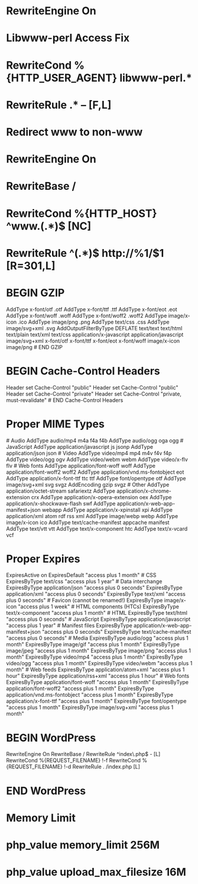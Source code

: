 # RewriteEngine On

# Libwww-perl Access Fix
# RewriteCond %{HTTP_USER_AGENT} libwww-perl.*
# RewriteRule .* – [F,L]

# Redirect www to non-www
# RewriteEngine On
# RewriteBase /
# RewriteCond %{HTTP_HOST} ^www\.(.*)$ [NC]
# RewriteRule ^(.*)$ http://%1/$1 [R=301,L]

# BEGIN GZIP
<ifmodule mod_deflate.c>
  AddType x-font/otf .otf
  AddType x-font/ttf .ttf
  AddType x-font/eot .eot
  AddType x-font/woff .woff
  AddType x-font/woff2 .woff2
  AddType image/x-icon .ico
  AddType image/png .png
  AddType text/css .css
  AddType image/svg+xml .svg
  AddOutputFilterByType DEFLATE text/text text/html text/plain text/xml text/css application/x-javascript application/javascript image/svg+xml x-font/otf x-font/ttf x-font/eot x-font/woff image/x-icon image/png
</ifmodule>
# END GZIP

# BEGIN Cache-Control Headers
<ifModule mod_headers.c>
    <filesMatch "\.(ico|jpe?g|png|gif|swf)$">
        Header set Cache-Control "public"
    </filesMatch>
    <filesMatch "\.(css)$">
        Header set Cache-Control "public"
    </filesMatch>
    <filesMatch "\.(js)$">
        Header set Cache-Control "private"
    </filesMatch>
    <filesMatch "\.(x?html?|php)$">
        Header set Cache-Control "private, must-revalidate"
    </filesMatch>
</ifModule>
# END Cache-Control Headers

# Proper MIME Types
<IfModule mod_mime.c>
  # Audio
    AddType audio/mp4                                   m4a f4a f4b
    AddType audio/ogg                                   oga ogg
  # JavaScript
    AddType application/javascript                      js jsonp
    AddType application/json                            json
  # Video
    AddType video/mp4                                   mp4 m4v f4v f4p
    AddType video/ogg                                   ogv
    AddType video/webm                                  webm
    AddType video/x-flv                                 flv
  # Web fonts
    AddType application/font-woff                       woff
    AddType application/font-woff2                      woff2
    AddType application/vnd.ms-fontobject               eot
    AddType application/x-font-ttf                      ttc ttf
    AddType font/opentype                               otf
    AddType image/svg+xml                               svg svgz
    AddEncoding gzip                                    svgz
  # Other
    AddType application/octet-stream                    safariextz
    AddType application/x-chrome-extension              crx
    AddType application/x-opera-extension               oex
    AddType application/x-shockwave-flash               swf
    AddType application/x-web-app-manifest+json         webapp
    AddType application/x-xpinstall                     xpi
    AddType application/xml                             atom rdf rss xml
    AddType image/webp                                  webp
    AddType image/x-icon                                ico
    AddType text/cache-manifest                         appcache manifest
    AddType text/vtt                                    vtt
    AddType text/x-component                            htc
    AddType text/x-vcard                                vcf
</IfModule>

# Proper Expires
<IfModule mod_expires.c>
    ExpiresActive on
    ExpiresDefault                                      "access plus 1 month"
  # CSS
    ExpiresByType text/css                              "access plus 1 year"
  # Data interchange
    ExpiresByType application/json                      "access plus 0 seconds"
    ExpiresByType application/xml                       "access plus 0 seconds"
    ExpiresByType text/xml                              "access plus 0 seconds"
  # Favicon (cannot be renamed!)
    ExpiresByType image/x-icon                          "access plus 1 week"
  # HTML components (HTCs)
    ExpiresByType text/x-component                      "access plus 1 month"
  # HTML
    ExpiresByType text/html                             "access plus 0 seconds"
  # JavaScript
    ExpiresByType application/javascript                "access plus 1 year"
  # Manifest files
    ExpiresByType application/x-web-app-manifest+json   "access plus 0 seconds"
    ExpiresByType text/cache-manifest                   "access plus 0 seconds"
  # Media
    ExpiresByType audio/ogg                             "access plus 1 month"
    ExpiresByType image/gif                             "access plus 1 month"
    ExpiresByType image/jpeg                            "access plus 1 month"
    ExpiresByType image/png                             "access plus 1 month"
    ExpiresByType video/mp4                             "access plus 1 month"
    ExpiresByType video/ogg                             "access plus 1 month"
    ExpiresByType video/webm                            "access plus 1 month"
  # Web feeds
    ExpiresByType application/atom+xml                  "access plus 1 hour"
    ExpiresByType application/rss+xml                   "access plus 1 hour"
  # Web fonts
    ExpiresByType application/font-woff                 "access plus 1 month"
    ExpiresByType application/font-woff2                "access plus 1 month"
    ExpiresByType application/vnd.ms-fontobject         "access plus 1 month"
    ExpiresByType application/x-font-ttf                "access plus 1 month"
    ExpiresByType font/opentype                         "access plus 1 month"
    ExpiresByType image/svg+xml                         "access plus 1 month"
</IfModule>

# BEGIN WordPress
<IfModule mod_rewrite.c>
RewriteEngine On
RewriteBase /
RewriteRule ^index\.php$ - [L]
RewriteCond %{REQUEST_FILENAME} !-f
RewriteCond %{REQUEST_FILENAME} !-d
RewriteRule . /index.php [L]
</IfModule>

# END WordPress

# Memory Limit
# php_value memory_limit 256M
# php_value upload_max_filesize 16M

